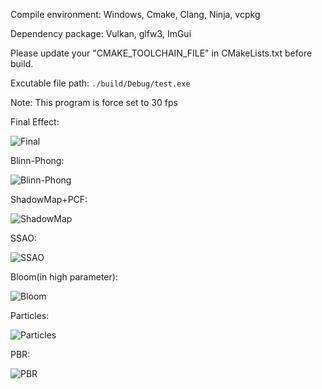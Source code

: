 Compile environment: Windows, Cmake, Clang, Ninja, vcpkg

Dependency package: Vulkan, glfw3, ImGui

Please update your "CMAKE_TOOLCHAIN_FILE" in CMakeLists.txt before build.

Excutable file path: `./build/Debug/test.exe`

Note: This program is force set to 30 fps



Final Effect:

![Final](D:\Project\MyVulkanRender\demo_effect\Final.png)

Blinn-Phong:

![Blinn-Phong](D:\Project\MyVulkanRender\demo_effect\Blinn-Phong.png)

ShadowMap+PCF:

![ShadowMap](D:\Project\MyVulkanRender\demo_effect\ShadowMap.png)

SSAO:

![SSAO](D:\Project\MyVulkanRender\demo_effect\SSAO.png)

Bloom(in high parameter):

![Bloom](D:\Project\MyVulkanRender\demo_effect\Bloom.png)

Particles:

![Particles](D:\Project\MyVulkanRender\demo_effect\Particles.png)

PBR:

![PBR](D:\Project\MyVulkanRender\demo_effect\PBR.png)
